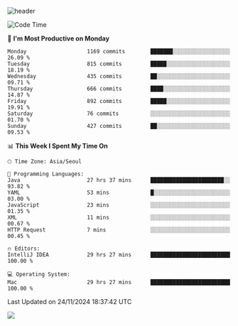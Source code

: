 ![header](https://capsule-render.vercel.app/api?type=Egg&color=timeAuto&height=300&section=header&text=PoPo&fontSize=90&animation=fadeIn)

  <!--START_SECTION:waka-->
![Code Time](http://img.shields.io/badge/Code%20Time-2%2C163%20hrs%209%20mins-blue)

📅 **I'm Most Productive on Monday** 

```text
Monday                   1169 commits        ███████░░░░░░░░░░░░░░░░░░   26.09 % 
Tuesday                  815 commits         █████░░░░░░░░░░░░░░░░░░░░   18.19 % 
Wednesday                435 commits         ██░░░░░░░░░░░░░░░░░░░░░░░   09.71 % 
Thursday                 666 commits         ████░░░░░░░░░░░░░░░░░░░░░   14.87 % 
Friday                   892 commits         █████░░░░░░░░░░░░░░░░░░░░   19.91 % 
Saturday                 76 commits          ░░░░░░░░░░░░░░░░░░░░░░░░░   01.70 % 
Sunday                   427 commits         ██░░░░░░░░░░░░░░░░░░░░░░░   09.53 % 
```


📊 **This Week I Spent My Time On** 

```text
🕑︎ Time Zone: Asia/Seoul

💬 Programming Languages: 
Java                     27 hrs 37 mins      ███████████████████████░░   93.82 % 
YAML                     53 mins             █░░░░░░░░░░░░░░░░░░░░░░░░   03.00 % 
JavaScript               23 mins             ░░░░░░░░░░░░░░░░░░░░░░░░░   01.35 % 
XML                      11 mins             ░░░░░░░░░░░░░░░░░░░░░░░░░   00.67 % 
HTTP Request             7 mins              ░░░░░░░░░░░░░░░░░░░░░░░░░   00.45 % 

🔥 Editors: 
IntelliJ IDEA            29 hrs 27 mins      █████████████████████████   100.00 % 

💻 Operating System: 
Mac                      29 hrs 27 mins      █████████████████████████   100.00 % 
```


 Last Updated on 24/11/2024 18:37:42 UTC
<!--END_SECTION:waka-->



<img src="https://capsule-render.vercel.app/api?type=Egg&color=timeAuto&height=300&section=footer&text=PoPo&fontSize=90&animation=fadeIn&reversal=true" />
